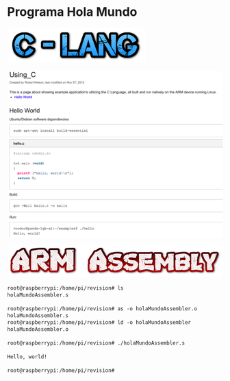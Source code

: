 # Programa Hola Mundo

![](clang.png)

![](holaMundoEnC.png)

![](armAssembly.png)

```
root@raspberrypi:/home/pi/revision# ls
holaMundoAssembler.s

root@raspberrypi:/home/pi/revision# as -o holaMundoAssembler.o holaMundoAssembler.s
root@raspberrypi:/home/pi/revision# ld -o holaMundoAssembler  holaMundoAssembler.o

root@raspberrypi:/home/pi/revision# ./holaMundoAssembler.s

Hello, world!

root@raspberrypi:/home/pi/revision# 
```
